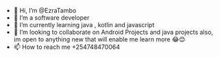 - 👋 Hi, I’m @EzraTambo
- 👀 I’m a software developer
- 🌱 I’m currently learning java , kotlin and javascript
- 💞️ I’m looking to collaborate on Android Projects and java projects also, im open to anything new that will enable me learn more 😂😊
- 📫 How to reach me +254748470064

<!---
EzraTambo/EzraTambo is a ✨ special ✨ repository because its `README.md` (this file) appears on your GitHub profile.
You can click the Preview link to take a look at your changes.
--->
